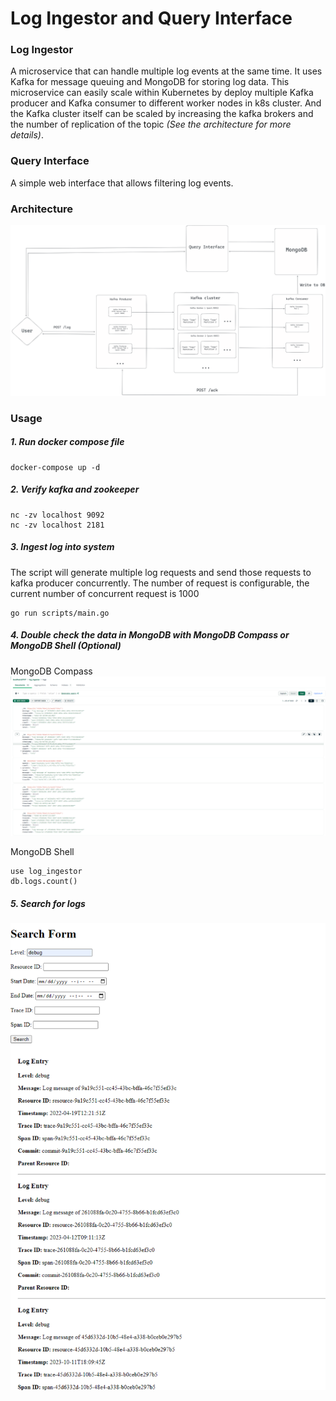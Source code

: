 # **Log Ingestor and Query Interface**

### **Log Ingestor**
A microservice that can handle multiple log events at the same time. It uses Kafka for message queuing and MongoDB for storing log data. This microservice can easily scale within Kubernetes by deploy multiple Kafka producer and Kafka consumer to different worker nodes in k8s cluster. And the Kafka cluster itself can be scaled by increasing the kafka brokers and the number of replication of the topic *(See the architecture for more details)*.

### **Query Interface**
A simple web interface that allows filtering log events.

### **Architecture**
![alt text](https://github.com/phonghaido/log-ingestor/blob/main/images/artifacture.png?raw=true)
### **Usage**
##### 1.  Run docker compose file
```shell
docker-compose up -d
```

##### 2. Verify kafka and zookeeper
```shell
nc -zv localhost 9092
nc -zv localhost 2181
```
##### 3. Ingest log into system
The script will generate multiple log requests and send those requests to kafka producer concurrently. The number of request is configurable, the current number of concurrent request is 1000
```shell
go run scripts/main.go
```
##### 4. Double check the data in MongoDB with MongoDB Compass or MongoDB Shell (Optional)
MongoDB Compass
![alt text](https://github.com/phonghaido/log-ingestor/blob/main/images/db.png?raw=true)

MongoDB Shell
 ```shell
use log_ingestor
db.logs.count()
```
##### **5.  Search for logs**
![alt text](https://github.com/phonghaido/log-ingestor/blob/main/images/ui.png?raw=true)
